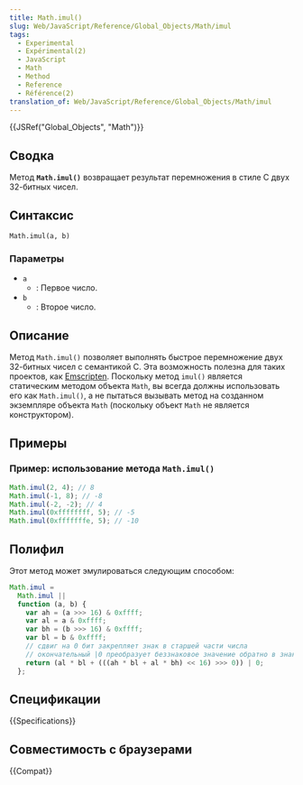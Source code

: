 ```yaml
---
title: Math.imul()
slug: Web/JavaScript/Reference/Global_Objects/Math/imul
tags:
  - Experimental
  - Expérimental(2)
  - JavaScript
  - Math
  - Method
  - Reference
  - Référence(2)
translation_of: Web/JavaScript/Reference/Global_Objects/Math/imul
---
```


{{JSRef("Global_Objects", "Math")}}

## Сводка

Метод **`Math.imul()`** возвращает результат перемножения в стиле C двух 32-битных чисел.

## Синтаксис

```
Math.imul(a, b)
```

### Параметры

- `a`
  - : Первое число.
- `b`
  - : Второе число.

## Описание

Метод `Math.imul()` позволяет выполнять быстрое перемножение двух 32-битных чисел с семантикой C. Эта возможность полезна для таких проектов, как [Emscripten](http://en.wikipedia.org/wiki/Emscripten). Поскольку метод `imul()` является статическим методом объекта `Math`, вы всегда должны использовать его как `Math.imul()`, а не пытаться вызывать метод на созданном экземпляре объекта `Math` (поскольку объект `Math` не является конструктором).

## Примеры

### Пример: использование метода `Math.imul()`

```js
Math.imul(2, 4); // 8
Math.imul(-1, 8); // -8
Math.imul(-2, -2); // 4
Math.imul(0xffffffff, 5); // -5
Math.imul(0xfffffffe, 5); // -10
```

## Полифил

Этот метод может эмулироваться следующим способом:

```js
Math.imul =
  Math.imul ||
  function (a, b) {
    var ah = (a >>> 16) & 0xffff;
    var al = a & 0xffff;
    var bh = (b >>> 16) & 0xffff;
    var bl = b & 0xffff;
    // сдвиг на 0 бит закрепляет знак в старшей части числа
    // окончательный |0 преобразует беззнаковое значение обратно в знаковое значение
    return (al * bl + (((ah * bl + al * bh) << 16) >>> 0)) | 0;
  };
```

## Спецификации

{{Specifications}}

## Совместимость с браузерами

{{Compat}}
